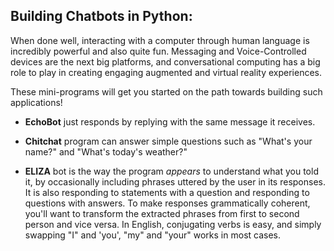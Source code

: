## Building Chatbots in Python: ##

When done well, interacting with a computer through human language is incredibly powerful and also quite fun. Messaging and Voice-Controlled devices are the next big platforms, and conversational computing has a big role to play in creating engaging augmented and virtual reality experiences.

These mini-programs will get you started on the path towards building such applications!

* __EchoBot__ just responds by replying with the same message it receives.

* __Chitchat__ program can answer simple questions such as "What's your name?" and "What's today's weather?"

* __ELIZA__ bot is the way the program *appears* to understand what you told it, by occasionally including phrases uttered by the user in its responses. It is also responding to statements with a question and responding to questions with answers. To make responses grammatically coherent, you'll want to transform the extracted phrases from first to second person and vice versa. In English, conjugating verbs is easy, and simply swapping "I" and 'you', "my" and "your" works in most cases.
